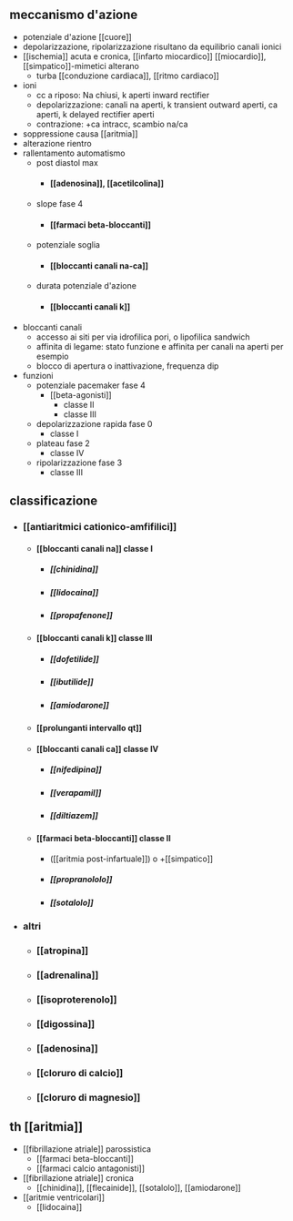 ## meccanismo d'azione
- potenziale d'azione [[cuore]]
- depolarizzazione, ripolarizzazione risultano da equilibrio canali ionici
- [[ischemia]] acuta e cronica, [[infarto miocardico]] [[miocardio]], [[simpatico]]-mimetici alterano
	- turba [[conduzione cardiaca]], [[ritmo cardiaco]]
- ioni
	- cc a riposo: Na chiusi, k aperti inward rectifier
	- depolarizzazione: canali na aperti, k transient outward aperti, ca aperti, k delayed rectifier aperti
	- contrazione: +ca intracc, scambio na/ca
- soppressione causa [[aritmia]]
- alterazione rientro
- rallentamento automatismo
	- post diastol max
		- #### [[adenosina]], [[acetilcolina]]
	- slope fase 4
		- #### [[farmaci beta-bloccanti]]
	- potenziale soglia
		- #### [[bloccanti canali na-ca]]
	- durata potenziale d'azione
		- #### [[bloccanti canali k]]
- bloccanti canali
	- accesso ai siti per via idrofilica pori, o lipofilica sandwich
	- affinita di legame: stato funzione e affinita per canali na aperti per esempio
	- blocco di apertura o inattivazione, frequenza dip
- funzioni
	- potenziale pacemaker fase 4
		- [[beta-agonisti]]
			- classe II
			- classe III
	- depolarizzazione rapida fase 0
		- classe I
	- plateau fase 2
		- classe IV
	- ripolarizzazione fase 3
		- classe III

## classificazione
- ### [[antiaritmici cationico-amfifilici]]
	- #### [[bloccanti canali na]] classe I
		- ##### [[chinidina]]
		- ##### [[lidocaina]]
		- ##### [[propafenone]]
	- #### [[bloccanti canali k]] classe III
		- ##### [[dofetilide]]
		- ##### [[ibutilide]]
		- ##### [[amiodarone]]
	- #### [[prolunganti intervallo qt]]
	- #### [[bloccanti canali ca]] classe IV
		- ##### [[nifedipina]]
		- ##### [[verapamil]]
		- ##### [[diltiazem]]
	- #### [[farmaci beta-bloccanti]] classe II
		- ([[aritmia post-infartuale]]) o +[[simpatico]]
		- ##### [[propranololo]]
		- ##### [[sotalolo]]
- ### altri
	- ### [[atropina]]
	- ### [[adrenalina]]
	- ### [[isoproterenolo]]
	- ### [[digossina]]
	- ### [[adenosina]]
	- ### [[cloruro di calcio]]
	- ### [[cloruro di magnesio]]

## th [[aritmia]]
- [[fibrillazione atriale]] parossistica
	- [[farmaci beta-bloccanti]]
	- [[farmaci calcio antagonisti]]
- [[fibrillazione atriale]] cronica
	- [[chinidina]], [[flecainide]], [[sotalolo]], [[amiodarone]]
- [[aritmie ventricolari]]
	- [[lidocaina]]